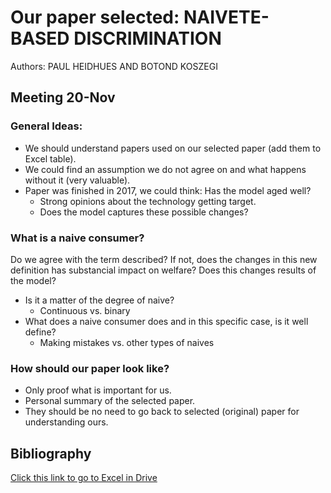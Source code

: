 # Our paper selected: NAIVETE-BASED DISCRIMINATION
Authors: PAUL HEIDHUES AND BOTOND KOSZEGI

## Meeting 20-Nov
### General Ideas:
- We should understand papers used on our selected paper (add them to Excel table).
- We could find an assumption we do not agree on and what happens without it (very valuable).
- Paper was finished in 2017, we could think: Has the model aged well?
    - Strong opinions about the technology getting target.
    - Does the model captures these possible changes?

### What is a naive consumer?
Do we agree with the term described? If not, does the changes in this new definition has substancial impact on welfare? Does this changes results of the model?

- Is it a matter of the degree of naive?
    - Continuous vs. binary
- What does a naive consumer does and in this specific case, is it well define?
    - Making mistakes vs. other types of naives

### How should our paper look like?
- Only proof what is important for us.
- Personal summary of the selected paper.
- They should be no need to go back to selected (original) paper for understanding ours.


## Bibliography
[Click this link to go to Excel in Drive](https://docs.google.com/spreadsheets/d/1aOPF5Z8mdjEfkKPVr64yR9FskIipkz3Kin_ZPNALHds/edit?usp=sharing)
